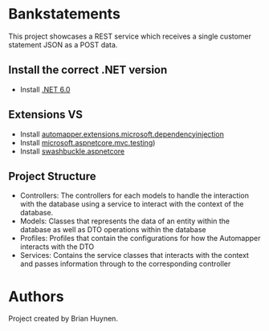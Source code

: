 # Bankstatements
This project showcases a REST service which receives a single customer statement JSON as a POST data.

## Install the correct .NET version
* Install [.NET 6.0](https://dotnet.microsoft.com/en-us/download/dotnet/6.0)

## Extensions VS
* Install [automapper.extensions.microsoft.dependencyinjection](https://www.nuget.org/packages/AutoMapper.Extensions.Microsoft.DependencyInjection)
* Install [microsoft.aspnetcore.mvc.testing](https://www.nuget.org/packages/Microsoft.AspNetCore.Mvc.Testing/6.0.19))
* Install [swashbuckle.aspnetcore](https://www.nuget.org/packages/Swashbuckle.AspNetCore/6.2.3)

## Project Structure
* Controllers: The controllers for each models to handle the interaction with the database using a service to interact with the context of the database.
* Models: Classes that represents the data of an entity within the database as well as DTO operations within the database
* Profiles: Profiles that contain the configurations for how the Automapper interacts with the DTO
* Services: Contains the service classes that interacts with the context and passes information through to the corresponding controller

# Authors
Project created by Brian Huynen.
